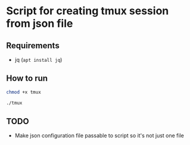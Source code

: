 # Script for creating tmux session from json file

## Requirements

* jq (`apt install jq`)

## How to run

```bash
chmod +x tmux
```

```bash
./tmux
```

## TODO

* Make json configuration file passable to script so it's not just one file
